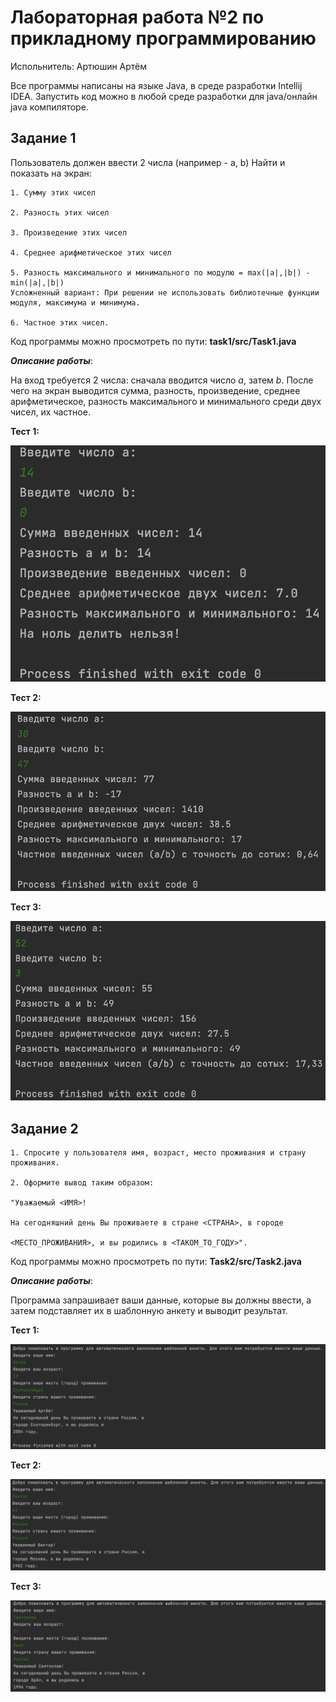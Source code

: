 # Лабораторная работа №2 по прикладному программированию
Испольнитель: Артюшин Артём

Все программы написаны на языке Java, в среде разработки Intellij IDEA. Запустить код можно в любой среде разработки для java/онлайн java компиляторе.
## Задание 1
Пользователь должен ввести 2 числа (например - a, b)
Найти и показать на экран:

    1. Сумму этих чисел
    
    2. Разность этих чисел
    
    3. Произведение этих чисел
    
    4. Среднее арифметическое этих чисел
    
    5. Разность максимального и минимального по модулю = max(|a|,|b|) - min(|a|,|b|)  
    Усложненный вариант: При решении не использовать библиотечные функции модуля, максимума и минимума.

    6. Частное этих чисел.
 
Код программы можно просмотреть по пути: **task1/src/Task1.java**

___Описание работы___:

На вход требуется 2 числа: сначала вводится число *a*, затем *b*. После чего на экран выводится сумма, разность, произведение, среднее арифметическое, разность максимального и минимального среди двух чисел, их частное.

**Тест 1:**

![img](https://github.com/A1r3t0/ProgrammingTasks/blob/main/Снимок%20экрана%202023-09-30%20в%2021.01.18.png)

**Тест 2:**

![img](https://github.com/A1r3t0/ProgrammingTasks/blob/main/Снимок%20экрана%202023-09-30%20в%2021.01.46.png)

**Тест 3:**

![img](https://github.com/A1r3t0/ProgrammingTasks/blob/main/Снимок%20экрана%202023-09-30%20в%2021.02.25.png)

## Задание 2

    1. Спросите у пользователя имя, возраст, место проживания и страну проживания. 
    
    2. Оформите вывод таким образом: 
    
    "Уважаемый <ИМЯ>! 
    
    На сегодняшний день Вы проживаете в стране <СТРАНА>, в городе
    
    <МЕСТО_ПРОЖИВАНИЯ>, и вы родились в <ТАКОМ_ТО_ГОДУ>".

Код программы можно просмотреть по пути: **Task2/src/Task2.java**

___Описание работы___:

Программа запрашивает ваши данные, которые вы должны ввести, а затем подставляет их в шаблонную анкету и выводит результат.

**Тест 1:**

![img](https://github.com/A1r3t0/ProgrammingTasks/blob/main/Снимок%20экрана%202023-09-30%20в%2021.04.31.png)

**Тест 2:**

![img](https://github.com/A1r3t0/ProgrammingTasks/blob/main/Снимок%20экрана%202023-09-30%20в%2021.05.28.png)

**Тест 3:**

![img](https://github.com/A1r3t0/ProgrammingTasks/blob/main/Снимок%20экрана%202023-09-30%20в%2021.06.08.png)
